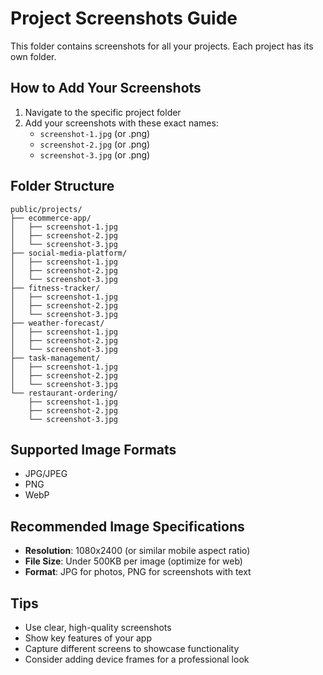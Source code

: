# Project Screenshots Guide

This folder contains screenshots for all your projects. Each project has its own folder.

## How to Add Your Screenshots

1. Navigate to the specific project folder
2. Add your screenshots with these exact names:
   - `screenshot-1.jpg` (or .png)
   - `screenshot-2.jpg` (or .png)
   - `screenshot-3.jpg` (or .png)

## Folder Structure

```
public/projects/
├── ecommerce-app/
│   ├── screenshot-1.jpg
│   ├── screenshot-2.jpg
│   └── screenshot-3.jpg
├── social-media-platform/
│   ├── screenshot-1.jpg
│   ├── screenshot-2.jpg
│   └── screenshot-3.jpg
├── fitness-tracker/
│   ├── screenshot-1.jpg
│   ├── screenshot-2.jpg
│   └── screenshot-3.jpg
├── weather-forecast/
│   ├── screenshot-1.jpg
│   ├── screenshot-2.jpg
│   └── screenshot-3.jpg
├── task-management/
│   ├── screenshot-1.jpg
│   ├── screenshot-2.jpg
│   └── screenshot-3.jpg
└── restaurant-ordering/
    ├── screenshot-1.jpg
    ├── screenshot-2.jpg
    └── screenshot-3.jpg
```

## Supported Image Formats

- JPG/JPEG
- PNG
- WebP

## Recommended Image Specifications

- **Resolution**: 1080x2400 (or similar mobile aspect ratio)
- **File Size**: Under 500KB per image (optimize for web)
- **Format**: JPG for photos, PNG for screenshots with text

## Tips

- Use clear, high-quality screenshots
- Show key features of your app
- Capture different screens to showcase functionality
- Consider adding device frames for a professional look
